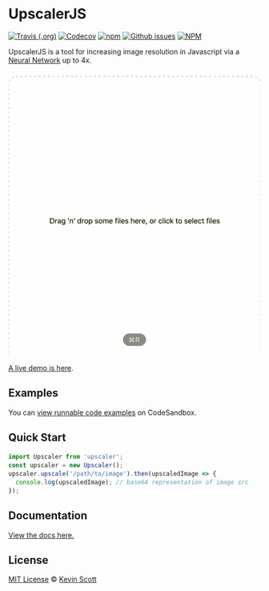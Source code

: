 # UpscalerJS

<a href="https://travis-ci.org/github/thekevinscott/UpscalerJS"><img alt="Travis (.org)" src="https://img.shields.io/travis/thekevinscott/upscalerjs"></a>
<a href="https://codecov.io/gh/thekevinscott/upscalerjs"><img alt="Codecov" src="https://img.shields.io/codecov/c/github/thekevinscott/upscalerjs"></a>
<a href="https://www.npmjs.com/package/upscaler"><img alt="npm" src="https://img.shields.io/npm/dw/upscalerjs"></a>
<a href="https://github.com/thekevinscott/UpscalerJS/issues"><img alt="Github issues" src="https://img.shields.io/github/issues/thekevinscott/upscalerjs"></a>
<a href="https://github.com/thekevinscott/UpscalerJS/blob/master/LICENSE"><img alt="NPM" src="https://img.shields.io/npm/l/upscaler"></a>

UpscalerJS is a tool for increasing image resolution in Javascript via a [Neural Network](https://github.com/thekevinscott/upscalerjs-models) up to 4x.

![Demo](assets/demo.gif)

[A live demo is here](https://upscaler.ai).

## Examples

You can [view runnable code examples](https://github.com/thekevinscott/UpscalerJS/tree/master/examples) on CodeSandbox.

## Quick Start

```javascript
import Upscaler from 'upscaler';
const upscaler = new Upscaler();
upscaler.upscale('/path/to/image').then(upscaledImage => {
  console.log(upscaledImage); // base64 representation of image src
});
```

## Documentation

[View the docs here.](https://thekevinscott.github.io/UpscalerJS/)

## License

[MIT License](https://oss.ninja/mit/developit/) © [Kevin Scott](https://thekevinscott.com)

